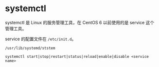 # systemctl

systemctl 是 Linux 的服务管理工具，在 CentOS 6 以前使用的是 service 这个管理工具。

service 的配置文件在 `/etc/init.d`。

`/usr/lib/systemd/ststem`

`systemctl start|stop|restart|status|reload|enable|disable <service name>`  
